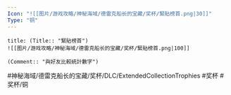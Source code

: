 ```yaml
---
Icon: "![[图片/游戏攻略/神秘海域/德雷克船长的宝藏/奖杯/緊貼榜首.png|30]]"
Type: "铜"
---
```

```ad-common-bronze-trophy
title: (Title:: "緊貼榜首")
![[图片/游戏攻略/神秘海域/德雷克船长的宝藏/奖杯/緊貼榜首.png|100]]

(Comment:: "與好友比較統計數字")
```

#神秘海域/德雷克船长的宝藏/奖杯/DLC/ExtendedCollectionTrophies #奖杯 #奖杯/铜
